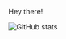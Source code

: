 Hey there! 

![GitHub stats](https://github-readme-stats.vercel.app/api?username=tuxRamon&show_icons=true)  
